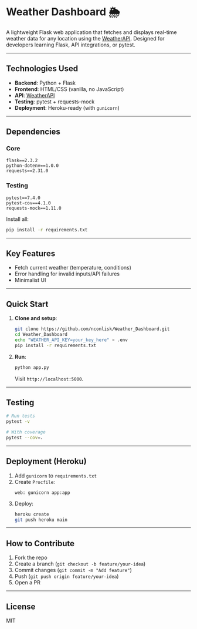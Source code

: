 # Weather Dashboard 🌦️

A lightweight Flask web application that fetches and displays real-time weather data for any location using the [WeatherAPI](https://www.weatherapi.com/). Designed for developers learning Flask, API integrations, or pytest.

---

## Technologies Used
- **Backend**: Python + Flask  
- **Frontend**: HTML/CSS (vanilla, no JavaScript)  
- **API**: [WeatherAPI](https://www.weatherapi.com/)  
- **Testing**: pytest + requests-mock  
- **Deployment**: Heroku-ready (with `gunicorn`)  

---

## Dependencies
### Core
```text
flask==2.3.2
python-dotenv==1.0.0
requests==2.31.0
```

### Testing
```text
pytest==7.4.0
pytest-cov==4.1.0
requests-mock==1.11.0
```

Install all:  
```bash
pip install -r requirements.txt
```

---

## Key Features
- Fetch current weather (temperature, conditions)  
- Error handling for invalid inputs/API failures  
- Minimalist UI  

---

## Quick Start
1. **Clone and setup**:
   ```bash
   git clone https://github.com/nconlisk/Weather_Dashboard.git
   cd Weather_Dashboard
   echo "WEATHER_API_KEY=your_key_here" > .env
   pip install -r requirements.txt
   ```

2. **Run**:
   ```bash
   python app.py
   ```
   Visit `http://localhost:5000`.

---

## Testing
```bash
# Run tests
pytest -v

# With coverage
pytest --cov=.
```

---

## Deployment (Heroku)
1. Add `gunicorn` to `requirements.txt`  
2. Create `Procfile`:
   ```procfile
   web: gunicorn app:app
   ```
3. Deploy:
   ```bash
   heroku create
   git push heroku main
   ```

---

## How to Contribute
1. Fork the repo  
2. Create a branch (`git checkout -b feature/your-idea`)  
3. Commit changes (`git commit -m "Add feature"`)  
4. Push (`git push origin feature/your-idea`)  
5. Open a PR  

---

## License
MIT